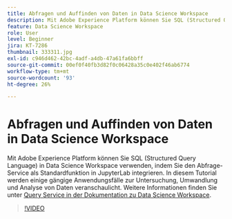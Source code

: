 ```yaml
---
title: Abfragen und Auffinden von Daten in Data Science Workspace
description: Mit Adobe Experience Platform können Sie SQL (Structured Query Language) in Data Science Workspace verwenden, indem Sie Query Service als Standardfunktion in JupyterLab integrieren.
feature: Data Science Workspace
role: User
level: Beginner
jira: KT-7286
thumbnail: 333311.jpg
exl-id: c946d462-42bc-4adf-a4db-47a61fa6bbff
source-git-commit: 00ef0f40fb3d82f0c06428a35c0e402f46ab6774
workflow-type: tm+mt
source-wordcount: '93'
ht-degree: 26%

---
```


# Abfragen und Auffinden von Daten in Data Science Workspace

Mit Adobe Experience Platform können Sie SQL (Structured Query Language) in Data Science Workspace verwenden, indem Sie den Abfrage-Service als Standardfunktion in JupyterLab integrieren. In diesem Tutorial werden einige gängige Anwendungsfälle zur Untersuchung, Umwandlung und Analyse von Daten veranschaulicht. Weitere Informationen finden Sie unter [Query Service in der Dokumentation zu Data Science Workspace](https://experienceleague.adobe.com/docs/experience-platform/data-science-workspace/jupyterlab/query-service.html).

>[!VIDEO](https://video.tv.adobe.com/v/333311)
